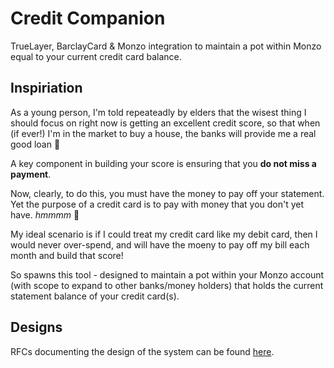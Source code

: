 # Credit Companion
TrueLayer, BarclayCard &amp; Monzo integration to maintain a pot within Monzo equal to your current credit card balance.

## Inspiriation
As a young person, I'm told repeateadly by elders that the wisest thing I should focus on right now is getting an excellent credit score, so that when (if ever!) I'm in the market to buy a house, the banks will provide me a real good loan 🏦

A key component in building your score is ensuring that you **do not miss a payment**.

Now, clearly, to do this, you must have the money to pay off your statement. Yet the purpose of a credit card is to pay with money that you don't yet have. *hmmmm* 🤔

My ideal scenario is if I could treat my credit card like my debit card, then I would never over-spend, and will have the moeny to pay off my bill each month and build that score!

So spawns this tool - designed to maintain a pot within your Monzo account (with scope to expand to other banks/money holders) that holds the current statement balance of your credit card(s).

## Designs
RFCs documenting the design of the system can be found [here](https://drive.google.com/drive/folders/1F2I1wrt-ktIohBFUH62Ygdfm_BEbKWOf?usp=sharing).
